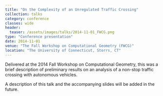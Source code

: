 ```yaml
---
title: "On the Complexity of an Unregulated Traffic Crossing"
collection: talks
category: conference
classes: wide
header: 
  teaser: /assets/images/talks/2014-11-01_FWCG.png
type: "Conference presentation"
date: 2014-11-01
venue: "The Fall Workshop on Computational Geometry (FWCG)"
location: "The University of Connecticut, Storrs, CT"
---
```


Delivered at the 2014 Fall Workshop on Computational Geometry, this was a brief description of preliminary results on an analysis of a non-stop traffic crossing with autonomous vehicles.

A description of this talk and the accompanying slides will be added in the future.